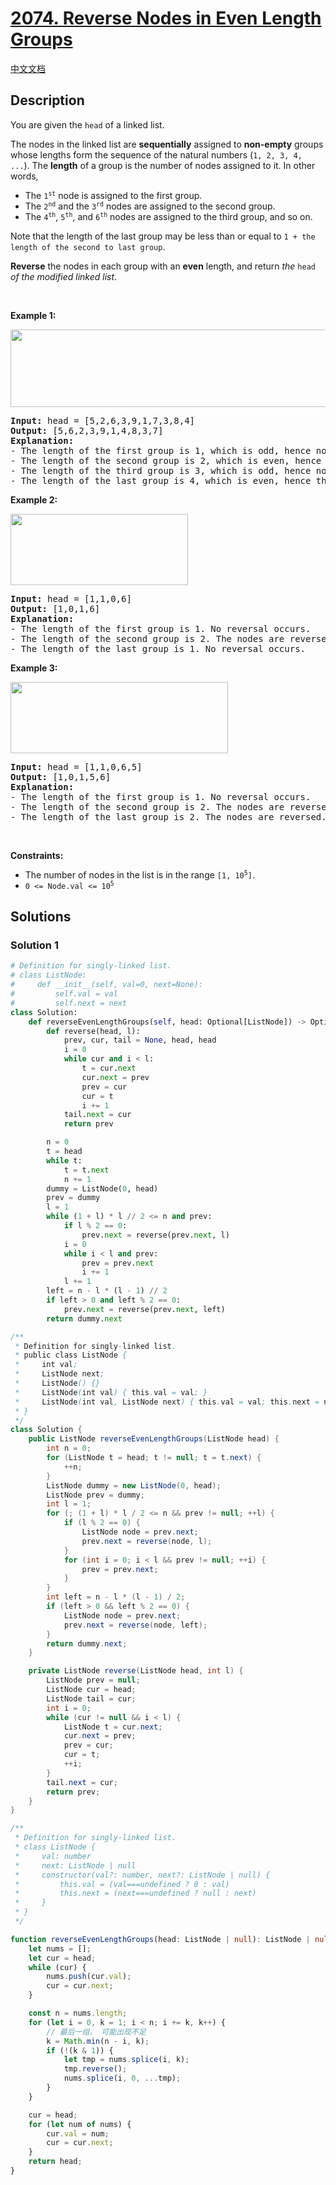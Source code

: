# [2074. Reverse Nodes in Even Length Groups](https://leetcode.com/problems/reverse-nodes-in-even-length-groups)

[中文文档](/solution/2000-2099/2074.Reverse%20Nodes%20in%20Even%20Length%20Groups/README.md)

## Description

<p>You are given the <code>head</code> of a linked list.</p>

<p>The nodes in the linked list are <strong>sequentially</strong> assigned to <strong>non-empty</strong> groups whose lengths form the sequence of the natural numbers (<code>1, 2, 3, 4, ...</code>). The <strong>length</strong> of a group is the number of nodes assigned to it. In other words,</p>

<ul>
	<li>The <code>1<sup>st</sup></code> node is assigned to the first group.</li>
	<li>The <code>2<sup>nd</sup></code> and the <code>3<sup>rd</sup></code> nodes are assigned to the second group.</li>
	<li>The <code>4<sup>th</sup></code>, <code>5<sup>th</sup></code>, and <code>6<sup>th</sup></code> nodes are assigned to the third group, and so on.</li>
</ul>

<p>Note that the length of the last group may be less than or equal to <code>1 + the length of the second to last group</code>.</p>

<p><strong>Reverse</strong> the nodes in each group with an <strong>even</strong> length, and return <em>the</em> <code>head</code> <em>of the modified linked list</em>.</p>

<p>&nbsp;</p>
<p><strong class="example">Example 1:</strong></p>
<img alt="" src="https://spcdn.pages.dev/leetcode/problems/2074.Reverse%20Nodes%20in%20Even%20Length%20Groups/images/eg1.png" style="width: 699px; height: 124px;" />
<pre>
<strong>Input:</strong> head = [5,2,6,3,9,1,7,3,8,4]
<strong>Output:</strong> [5,6,2,3,9,1,4,8,3,7]
<strong>Explanation:</strong>
- The length of the first group is 1, which is odd, hence no reversal occurs.
- The length of the second group is 2, which is even, hence the nodes are reversed.
- The length of the third group is 3, which is odd, hence no reversal occurs.
- The length of the last group is 4, which is even, hence the nodes are reversed.
</pre>

<p><strong class="example">Example 2:</strong></p>
<img alt="" src="https://spcdn.pages.dev/leetcode/problems/2074.Reverse%20Nodes%20in%20Even%20Length%20Groups/images/eg2.png" style="width: 284px; height: 114px;" />
<pre>
<strong>Input:</strong> head = [1,1,0,6]
<strong>Output:</strong> [1,0,1,6]
<strong>Explanation:</strong>
- The length of the first group is 1. No reversal occurs.
- The length of the second group is 2. The nodes are reversed.
- The length of the last group is 1. No reversal occurs.
</pre>

<p><strong class="example">Example 3:</strong></p>
<img alt="" src="https://spcdn.pages.dev/leetcode/problems/2074.Reverse%20Nodes%20in%20Even%20Length%20Groups/images/ex3.png" style="width: 348px; height: 114px;" />
<pre>
<strong>Input:</strong> head = [1,1,0,6,5]
<strong>Output:</strong> [1,0,1,5,6]
<strong>Explanation:</strong>
- The length of the first group is 1. No reversal occurs.
- The length of the second group is 2. The nodes are reversed.
- The length of the last group is 2. The nodes are reversed.
</pre>

<p>&nbsp;</p>
<p><strong>Constraints:</strong></p>

<ul>
	<li>The number of nodes in the list is in the range <code>[1, 10<sup>5</sup>]</code>.</li>
	<li><code>0 &lt;= Node.val &lt;= 10<sup>5</sup></code></li>
</ul>

## Solutions

### Solution 1

<!-- tabs:start -->

```python
# Definition for singly-linked list.
# class ListNode:
#     def __init__(self, val=0, next=None):
#         self.val = val
#         self.next = next
class Solution:
    def reverseEvenLengthGroups(self, head: Optional[ListNode]) -> Optional[ListNode]:
        def reverse(head, l):
            prev, cur, tail = None, head, head
            i = 0
            while cur and i < l:
                t = cur.next
                cur.next = prev
                prev = cur
                cur = t
                i += 1
            tail.next = cur
            return prev

        n = 0
        t = head
        while t:
            t = t.next
            n += 1
        dummy = ListNode(0, head)
        prev = dummy
        l = 1
        while (1 + l) * l // 2 <= n and prev:
            if l % 2 == 0:
                prev.next = reverse(prev.next, l)
            i = 0
            while i < l and prev:
                prev = prev.next
                i += 1
            l += 1
        left = n - l * (l - 1) // 2
        if left > 0 and left % 2 == 0:
            prev.next = reverse(prev.next, left)
        return dummy.next
```

```java
/**
 * Definition for singly-linked list.
 * public class ListNode {
 *     int val;
 *     ListNode next;
 *     ListNode() {}
 *     ListNode(int val) { this.val = val; }
 *     ListNode(int val, ListNode next) { this.val = val; this.next = next; }
 * }
 */
class Solution {
    public ListNode reverseEvenLengthGroups(ListNode head) {
        int n = 0;
        for (ListNode t = head; t != null; t = t.next) {
            ++n;
        }
        ListNode dummy = new ListNode(0, head);
        ListNode prev = dummy;
        int l = 1;
        for (; (1 + l) * l / 2 <= n && prev != null; ++l) {
            if (l % 2 == 0) {
                ListNode node = prev.next;
                prev.next = reverse(node, l);
            }
            for (int i = 0; i < l && prev != null; ++i) {
                prev = prev.next;
            }
        }
        int left = n - l * (l - 1) / 2;
        if (left > 0 && left % 2 == 0) {
            ListNode node = prev.next;
            prev.next = reverse(node, left);
        }
        return dummy.next;
    }

    private ListNode reverse(ListNode head, int l) {
        ListNode prev = null;
        ListNode cur = head;
        ListNode tail = cur;
        int i = 0;
        while (cur != null && i < l) {
            ListNode t = cur.next;
            cur.next = prev;
            prev = cur;
            cur = t;
            ++i;
        }
        tail.next = cur;
        return prev;
    }
}
```

```ts
/**
 * Definition for singly-linked list.
 * class ListNode {
 *     val: number
 *     next: ListNode | null
 *     constructor(val?: number, next?: ListNode | null) {
 *         this.val = (val===undefined ? 0 : val)
 *         this.next = (next===undefined ? null : next)
 *     }
 * }
 */

function reverseEvenLengthGroups(head: ListNode | null): ListNode | null {
    let nums = [];
    let cur = head;
    while (cur) {
        nums.push(cur.val);
        cur = cur.next;
    }

    const n = nums.length;
    for (let i = 0, k = 1; i < n; i += k, k++) {
        // 最后一组， 可能出现不足
        k = Math.min(n - i, k);
        if (!(k & 1)) {
            let tmp = nums.splice(i, k);
            tmp.reverse();
            nums.splice(i, 0, ...tmp);
        }
    }

    cur = head;
    for (let num of nums) {
        cur.val = num;
        cur = cur.next;
    }
    return head;
}
```

<!-- tabs:end -->

<!-- end -->
